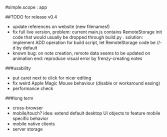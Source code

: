 #simple.scope : app

##TODO for release v0.4
* update references on website (new filenames!)
* fix full live version, problem: current main.js contains RemoteStorage init code that would usually be dropped through build.py . solution: implement ADD operation for build script, let RemoteStorage code be //-d by default
* known bug: on note creation, remote data seems to be updated on animation end: reproduce visual error by frenzy-creating notes

###usability
* put caret next to click for nicer editing
* fix weird Apple Magic Mouse behaviour (disable or workaround easing)
* performance check


###long term
* cross-browser
* mobile/touch? idea: extend default desktop UI objects to feature mobile specific behavior
* mobile native clients
* server storage